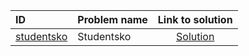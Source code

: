 | ID | Problem name | Link to solution |
|:---|:---|:---:|
| [studentsko](https://open.kattis.com/problems/studentsko) | Studentsko | [Solution](https://github.com/versenyi98/kattis-solutions/tree/main/solutions/Studentsko)|
